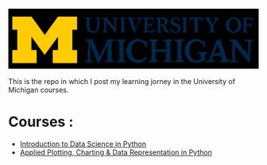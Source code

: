 ![](images/um-logo.png)

This is the repo in which I post my learning jorney in the University of Michigan courses.

# Courses :

 - [Introduction to Data Science in Python](https://github.com/henriqueumeda/Data-Science-study/tree/main/UM/01%20-%20Introduction%20to%20Data%20Science%20in%20Python)
 - [Applied Plotting, Charting & Data Representation in Python](https://github.com/henriqueumeda/Data-Science-study/tree/main/UM/02%20-%20Applied%20Plotting%2C%20Charting%20%26%20Data%20Representation%20in%20Python)
